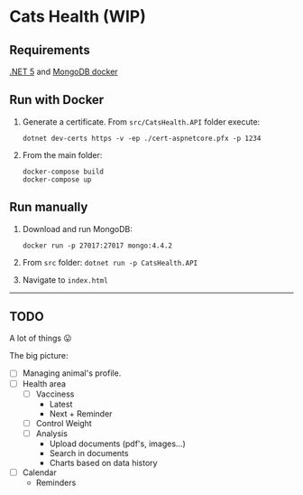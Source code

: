 # Cats Health (WIP)

## Requirements

[.NET 5](https://dotnet.microsoft.com/download/dotnet/5.0) and [MongoDB docker](https://hub.docker.com/_/mongo)

## Run with Docker

1. Generate a certificate. From `src/CatsHealth.API` folder execute:

    ```
    dotnet dev-certs https -v -ep ./cert-aspnetcore.pfx -p 1234
    ```

2. From the main folder: 

    ```
    docker-compose build
    docker-compose up
    ```

## Run manually

1. Download and run MongoDB:

    ```
    docker run -p 27017:27017 mongo:4.4.2
    ```

2. From `src` folder: `dotnet run -p CatsHealth.API`

3. Navigate to `index.html`

---

## TODO

A lot of things 😛

The big picture:

- [ ] Managing animal's profile.
- [ ] Health area
    - [ ] Vacciness
        - Latest
        - Next + Reminder
    - [ ] Control Weight
    - [ ] Analysis
        - Upload documents (pdf's, images...)
        - Search in documents
        - Charts based on data history
- [ ] Calendar
    - Reminders
